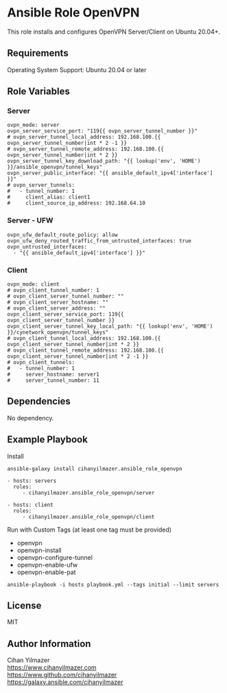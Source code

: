 Ansible Role OpenVPN
=========

This role installs and configures OpenVPN Server/Client on Ubuntu 20.04+.

Requirements
------------

Operating System Support: Ubuntu 20.04 or later

Role Variables
--------------

### Server
```
ovpn_mode: server
ovpn_server_service_port: "119{{ ovpn_server_tunnel_number }}"
# ovpn_server_tunnel_local_address: 192.168.100.{{ ovpn_server_tunnel_number|int * 2 -1 }}
# ovpn_server_tunnel_remote_address: 192.168.100.{{ ovpn_server_tunnel_number|int * 2 }}
ovpn_server_tunnel_key_download_path: "{{ lookup('env', 'HOME') }}/ansible_openvpn/tunnel_keys"
ovpn_server_public_interface: "{{ ansible_default_ipv4['interface'] }}"
# ovpn_server_tunnels:
#   - tunnel_number: 1
#     client_alias: client1
#     client_source_ip_address: 192.168.64.10
```

### Server - UFW
```
ovpn_ufw_default_route_policy: allow
ovpn_ufw_deny_routed_traffic_from_untrusted_interfaces: true
ovpn_untrusted_interfaces:
  - "{{ ansible_default_ipv4['interface'] }}"
```

### Client
```
ovpn_mode: client
# ovpn_client_tunnel_number: 1
# ovpn_client_server_tunnel_number: ""
# ovpn_client_server_hostname: ""
# ovpn_client_server_address: ""
ovpn_client_server_service_port: 119{{ ovpn_client_server_tunnel_number }}
ovpn_client_server_tunnel_key_local_path: "{{ lookup('env', 'HOME') }}/cynetwork_openvpn/tunnel_keys"
# ovpn_client_tunnel_local_address: 192.168.100.{{ ovpn_client_server_tunnel_number|int * 2 }}
# ovpn_client_tunnel_remote_address: 192.168.100.{{ ovpn_client_server_tunnel_number|int * 2 -1 }}
# ovpn_client_tunnels:
#   - tunnel_number: 1
#     server_hostname: server1
#     server_tunnel_number: 11
```

Dependencies
------------

No dependency.

Example Playbook
----------------

Install
```
ansible-galaxy install cihanyilmazer.ansible_role_openvpn
```

    - hosts: servers
      roles:
         - cihanyilmazer.ansible_role_openvpn/server
         
    - hosts: client
      roles:
         - cihanyilmazer.ansible_role_openvpn/client

Run with Custom Tags (at least one tag must be provided)
- openvpn
- openvpn-install
- openvpn-configure-tunnel
- openvpn-enable-ufw
- openvpn-enable-pat

```
ansible-playbook -i hosts playbook.yml --tags initial --limit servers
```

License
-------

MIT

Author Information
------------------

Cihan Yilmazer<br />
https://www.cihanyilmazer.com<br />
https://www.github.com/cihanyilmazer<br />
https://galaxy.ansible.com/cihanyilmazer<br />